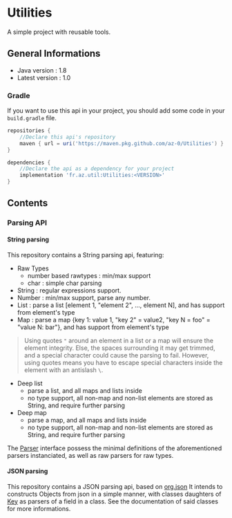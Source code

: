 # Utilities
A simple project with reusable tools.

## General Informations
 - Java version : 1.8
 - Latest version : 1.0

### Gradle
If you want to use this api in your project, you should add some code in your `build.gradle` file.
```gradle
repositories {
	//Declare this api's repository
	maven { url = uri('https://maven.pkg.github.com/az-0/Utilities') }
}

dependencies {
	//Declare the api as a dependency for your project
	implementation 'fr.az.util:Utilities:<VERSION>'
}
```

## Contents
### Parsing API
#### String parsing
This repository contains a String parsing api, featuring:
 - Raw Types
	- number based rawtypes : min/max support
	- char : simple char parsing
 - String : regular expressions support.
 - Number : min/max support, parse any number.
 - List : parse a list \[element 1, "element 2", ..., element N], and has support from element's type 
 - Map : parse a map {key 1: value 1, "key 2" = value2, "key N = foo" = "value N: bar"}, and has support from element's type
> Using quotes `"` around an element in a list or a map will ensure the element integrity. Else, the spaces surrounding it may get trimmed, and a special character could cause the parsing to fail. However, using quotes means you have to escape special characters inside the element with an antislash `\`.
 - Deep list
	- parse a list, and all maps and lists inside
	- no type support, all non-map and non-list elements are stored as String, and require further parsing
 - Deep map
	- parse a map, and all maps and lists inside
	- no type support, all non-map and non-list elements are stored as String, and require further parsing

The [Parser](/src/main/java/fr/az/util/parsing/string/Parser.java "Parser source code") interface possess the minimal
definitions of the aforementioned parsers instanciated, as well as raw parsers for raw types.

#### JSON parsing
This repository contains a JSON parsing api, based on [org.json](https://mvnrepository.com/artifact/org.json/json "Maven repository for org.json")
It intends to constructs Objects from json in a simple manner, with classes daughters of
[Key](/src/main/java/fr/az/util/parsing/json/keys/Key.java "Key source code") as parsers of a field in a class. See the documentation of said classes for more informations.
